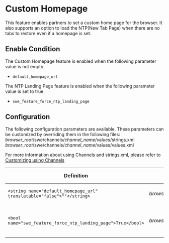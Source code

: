 # Custom Homepage
This feature enables partners to set a custom home page for the browser. It also supports an option to load the NTP(New Tab Page) when there are no tabs to restore even if a homepage is set.

## Enable Condition
The Custom Homepage feature is enabled when the following parameter value is not empty:

* `default_homepage_url`

The NTP Landing Page feature is enabled when the following parameter value is set to true:

* `swe_feature_force_ntp_landing_page`

## Configuration
The following configuration parameters are available. These parameters can be customized by overriding them in the following files:
*browser_root*/swe/channels/*channel_name*/values/strings.xml
*browser_root*/swe/channels/*channel_name*/values/values.xml

For more information about using Channels and strings.xml, please refer to [Customizing using Channels](channels.md)

| Definition | File | Default Value | Description |
|---|---|---|---|
| `<string name="default_homepage_url" translatable="false">""</string>` | *browser_root*/swe/channels/*channel_name*/values/strings.xml | (Empty) | Default homepage URL |
| `<bool name="swe_feature_force_ntp_landing_page">True</bool>`          | *browser_root*/swe/channels/*channel_name*/values/values.xml  | (false) | Force load the New Tab Page for the first time |
